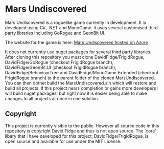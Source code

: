 # Mars Undiscovered

Mars Undiscovered is a roguelike game currently in development. It is developed using C#, .NET and MonoGame. It uses several customised third party libraries including GoRogue and GeonBit UI.

The website for the game is here: [Mars Undiscovered hosted on Azure](https://marsundiscovered.azurewebsites.net)

It does not currently use nuget packages for several third party libraries. After cloning this repository you must clone DavidFidge/FrigidRogue, DavidFidge/GoRogue (checkout FrigidRogue branch), DavidFidge/GeonBit.UI (checkout FrigidRogue branch), DavidFidge/BehaviourTree and DavidFidge/MonoGame.Extended (checkout FrigidRogue branch) to the parent folder of the cloned MarsUndiscovered. You can then dotnet build the MarsUndiscovered.sln which will restore and build all projects. If this project nears completion or gains more developers I will build nuget packages, but right now it is easier being able to make changes to all projects at once in one solution.

## Copyright

This project is currently visible to the public. However all source code in this repository is copyright David Fidge and thus is not open source. The 'core' libary that I have developed for this project, DavidFidge/FrigidRogue, is open source and available for use under the MIT License.
